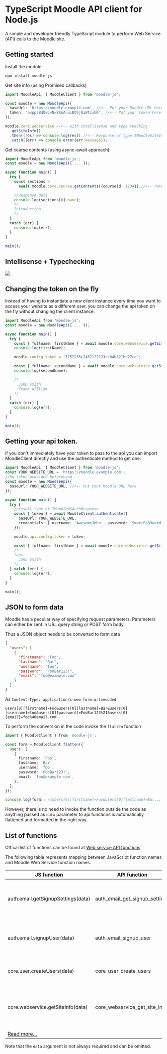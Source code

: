 # TypeScript Moodle API client for Node.js

A simple and developer friendly TypeScript module to perform Web Service (API) calls to the Moodle site.

## Getting started

Install the module

```bash
npm install moodle-js
```

Get site info (using Promised callbacks)

```ts
import MoodleApi, { MoodleClient } from 'moodle-js';

const moodle = new MoodleApi({
  baseUrl: 'https://moodle.example.com', //<-- Put your Moodle URL here
  token: 'exppsBdQwLvNwYRoAuaiBO5j0aWTzxU6', //<-- Put your token here
});

moodle.core.webservice //<-- with intellisense and type checking
  .getSiteInfo()
  .then((res) => console.log(res)) //<-- Response of type IMoodleSiteInfo
  .catch((err) => console.error(err.message));
```

Get course contents (using async-await approach)

```ts
import MoodleApi from 'moodle-js';
const moodle = new MoodleApi({ ... });

async function main() {
  try {
    const sections =
      await moodle.core.course.getContents({courseid: 1234});//<-- returns IMoodleCourseSection[]

    //Response data
    console.log(sections[0].name);
    /*
    Introduction
    */
  }
  catch (err) {
    console.log(err);
  }
}

main();
```

## Intellisense + Typechecking

![](https://media.giphy.com/media/GA0jKe1PWuDcIP7rO7/giphy.gif)

## Changing the token on the fly

Instead of having to instantiate a new client instance every time you want to access your website
as a different user, you can change the api token on the fly without changing the client instance.

```ts
import MoodleApi from 'moodle-js';
const moodle = new MoodleApi({ ... });

async function main() {
  try {
    const { fullname: firstName } = await moodle.core.webservice.getSiteInfo();
    console.log(firstName);

    moodle.config.token = '3752235c2467122123cc04b821bd27cd';

    const { fullname: secondName } = await moodle.core.webservice.getSiteInfo();
    console.log(secondName);

    /*
      John Smith
      Frank William
    */
  }
  catch (err) {
    console.log(err);
  }
}

main();
```

## Getting your api token.

if you don't immediately have your token to pass to the api you can import MoodleClient directly
and use the authenticate method to get one.

```ts
import MoodleApi, { MoodleClient } from 'moodle-js';
const YOUR_WEBSITE_URL = 'https://moodle.example.com';
//No token provided beforehand
const moodle = new MoodleApi({
  baseUrl: YOUR_WEBSITE_URL, //<-- Put your Moodle URL here
});

async function main() {
  try {
    //result type of IMoodleWSAuthResponse
    const { token } = await MoodleClient.authenticate({
      baseUrl: YOUR_WEBSITE_URL,
      credentials: { username: 'AwesomeJohn', password: 'SmartPa33word' },
    });

    moodle.api.config.token = token;

    const { fullname: firstName } = await moodle.core.webservice.getSiteInfo();
    /*
    logs:
      John Smith
    */
  } catch (err) {
    console.log(err);
  }
}

main();
```

## JSON to form data

Moodle has a peculiar way of specifying request parameters.
Parameters can either be sent in URL query string or POST form body.

Thus a JSON object needs to be converted to form data

```json
{
  "users": [
    {
      "firstname": "Foo",
      "lastname": "Bar",
      "username": "foo",
      "password": "FooBar123!",
      "email": "foo@example.com"
    }
  ]
}
```

As `Content-Type: application/x-www-form-urlencoded`

```
users[0][firstname]=Foo&users[0][lastname]=Bar&users[0][username]=foo&users[0][password]=FooBar123%21&users[0][email]=foo%40email.com
```

To perform the conversion in the code invoke the `flatten` function

```ts
import { MoodleClient } from 'moodle-js';

const form = MoodleClient.flatten({
  users: [
    {
      firstname: 'Foo',
      lastname: 'Bar',
      username: 'foo',
      password: 'FooBar123!',
      email: 'foo@example.com',
    },
  ],
});

console.log(form); //users[0][firstname]=Foo&users[0][lastname]=Bar...
```

However, there is no need to invoke the function outside the code as anything passed as `data` parameter to api functions is automatically flattened and formatted in the right way.

## List of functions

Offical list of functions can be found at [Web service API functions](https://docs.moodle.org/dev/Web_service_API_functions)

The following table represents mapping between JavaScript function names and Moodle Web Service function names.

| JS function                                                                         | API function                   | Description                                                    |
| ----------------------------------------------------------------------------------- | ------------------------------ | -------------------------------------------------------------- |
| auth.email.getSignupSettings(data)                                                  | auth_email_get_signup_settings | Get the signup required settings and profile fields.           |
| auth.email.signupUser(data)                                                         | auth_email_signup_user         | Adds a new user (pendingto be confirmed) in the site.          |
| core.user.createUsers(data)                                                         | core_user_create_users         | Create users - admin function                                  |
| core.webservice.getSiteInfo(data)                                                   | core_webservice_get_site_info  | Return some site info / user info / list web service functions |
| [Read more...](https://github.com/papnkukn/node-moodle/blob/main/wiki/functions.md) |                                |                                                                |

Note that the `data` argument is not always required and can be omitted.
